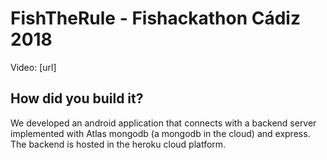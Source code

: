 # FishTheRule - Fishackathon Cádiz 2018

Video: [url]

## How did you build it?
We developed an android application that connects with a backend server implemented with Atlas mongodb (a mongodb in the cloud) and express. The backend is hosted in the heroku cloud platform.
